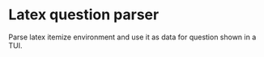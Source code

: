 # Latex question parser
Parse latex itemize environment and use it as data for question shown in a TUI.
